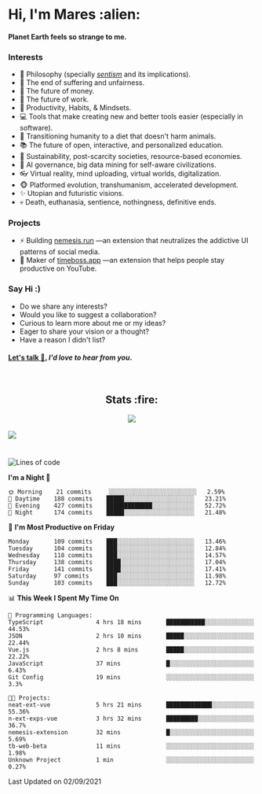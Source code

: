 <h1>Hi, I'm Mares :alien:</h1>

#### Planet Earth feels so strange to me.

### **Interests**

- 🌊 Philosophy (specially [_sentism_][sentismmedium] and its implications).
- 🎯 The end of suffering and unfairness.
- 💸 The future of money.
- 💼 The future of work.
- 🧠 Productivity, Habits, & Mindsets.
- 💻 Tools that make creating new and better tools easier (especially in software).
- 🥗 Transitioning humanity to a diet that doesn't harm animals.
- 📚 The future of open, interactive, and personalized education.
- 🌱 Sustainability, post-scarcity societies, resource-based economies.
- 🤖 AI governance, big data mining for self-aware civilizations.
- 👓 Virtual reality, mind uploading, virtual worlds, digitalization.
- 🐵 Platformed evolution, transhumanism, accelerated development.
- ✨ Utopian and futuristic visions.
- 💀 Death, euthanasia, sentience, nothingness, definitive ends.


### **Projects**

- ⚡ Building [nemesis.run](https://nemesis.run) —an extension that neutralizes the addictive UI patterns of social media.
- 💎 Maker of [timeboss.app](https://timeboss.app) —an extension that helps people stay productive on YouTube.


### **Say Hi :)**

- Do we share any interests?
- Would you like to suggest a collaboration?
- Curious to learn more about me or my ideas?
- Eager to share your vision or a thought?
- Have a reason I didn't list?

#### [Let's talk :wave:.](mailto:mareszhar@gmail.com) _I'd love to hear from you_.

[sentismmedium]: https://medium.com/@mareszhar/born-a-prisoner-a-reflection-about-life-its-struggles-and-a-plan-to-escape-d8566ce9b026

<br>

<h2 align="center">Stats :fire:</h2>

<div align="center">
  <img src="https://github-readme-streak-stats.herokuapp.com?user=mareszhar&theme=black-ice&hide_border=true&stroke=FFFFFF15&ring=DF8FFE&fire=DF8FFE&currStreakLabel=DF8FFE&background=1A232A&currStreakNum=86FFAB&dates=B1AAB3FF">
</div>

<!-- Add or remove this: &dates=B1AAB3FF at the end of the streak stats URL if they get bugged and aren't updating -->

<br>

<img src="https://activity-graph.herokuapp.com/graph?username=mareszhar&theme=nord&bg_color=00000000&color=979797&line=DF8FFE&point=00000000&area=true&hide_border=true">

<br>

<h1></h1>

<!--START_SECTION:waka-->
![Lines of code](https://img.shields.io/badge/From%20Hello%20World%20I%27ve%20Written-118958%20lines%20of%20code-blue)

**I'm a Night 🦉** 

```text
🌞 Morning    21 commits     ░░░░░░░░░░░░░░░░░░░░░░░░░   2.59% 
🌆 Daytime    188 commits    █████░░░░░░░░░░░░░░░░░░░░   23.21% 
🌃 Evening    427 commits    █████████████░░░░░░░░░░░░   52.72% 
🌙 Night      174 commits    █████░░░░░░░░░░░░░░░░░░░░   21.48%

```
📅 **I'm Most Productive on Friday** 

```text
Monday       109 commits    ███░░░░░░░░░░░░░░░░░░░░░░   13.46% 
Tuesday      104 commits    ███░░░░░░░░░░░░░░░░░░░░░░   12.84% 
Wednesday    118 commits    ███░░░░░░░░░░░░░░░░░░░░░░   14.57% 
Thursday     138 commits    ████░░░░░░░░░░░░░░░░░░░░░   17.04% 
Friday       141 commits    ████░░░░░░░░░░░░░░░░░░░░░   17.41% 
Saturday     97 commits     ███░░░░░░░░░░░░░░░░░░░░░░   11.98% 
Sunday       103 commits    ███░░░░░░░░░░░░░░░░░░░░░░   12.72%

```


📊 **This Week I Spent My Time On** 

```text
💬 Programming Languages: 
TypeScript               4 hrs 18 mins       ███████████░░░░░░░░░░░░░░   44.53% 
JSON                     2 hrs 10 mins       █████░░░░░░░░░░░░░░░░░░░░   22.44% 
Vue.js                   2 hrs 8 mins        █████░░░░░░░░░░░░░░░░░░░░   22.22% 
JavaScript               37 mins             █░░░░░░░░░░░░░░░░░░░░░░░░   6.43% 
Git Config               19 mins             ░░░░░░░░░░░░░░░░░░░░░░░░░   3.3%

🐱‍💻 Projects: 
neat-ext-vue             5 hrs 21 mins       █████████████░░░░░░░░░░░░   55.36% 
n-ext-exps-vue           3 hrs 32 mins       █████████░░░░░░░░░░░░░░░░   36.7% 
nemesis-extension        32 mins             █░░░░░░░░░░░░░░░░░░░░░░░░   5.69% 
tb-web-beta              11 mins             ░░░░░░░░░░░░░░░░░░░░░░░░░   1.98% 
Unknown Project          1 min               ░░░░░░░░░░░░░░░░░░░░░░░░░   0.27%

```


 Last Updated on 02/09/2021
<!--END_SECTION:waka-->

